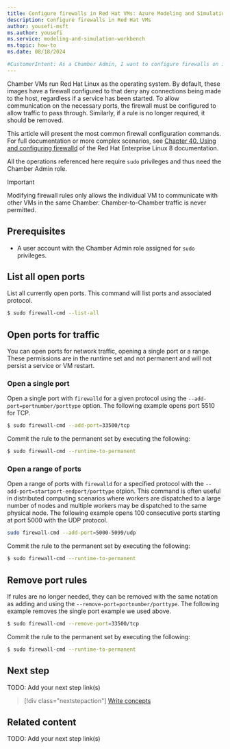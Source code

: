 ```yaml
---
title: Configure firewalls in Red Hat VMs: Azure Modeling and Simulation Workbench
description: Configure firewalls in Red Hat VMs
author: yousefi-msft
ms.author: yousefi
ms.service: modeling-and-simulation-workbench
ms.topic: how-to
ms.date: 08/18/2024

#CustomerIntent: As a Chamber Admin, I want to configure firewalls on individual VMs to allow applications to communicate within a Chamber.
---
```


Chamber VMs run Red Hat Linux as the operating system. By default, these images have a firewall configured to that deny any connections being made to the host, regardless if a service has been started. To allow communication on the necessary ports, the firewall must be configured to allow traffic to pass through. Similarly, if a rule is no longer required, it should be removed.

This article will present the most common firewall configuration commands. For full documentation or more complex scenarios, see [Chapter 40. Using and configuring firewalld](https://docs.redhat.com/en/documentation/red_hat_enterprise_linux/8/html/configuring_and_managing_networking/using-and-configuring-firewalld_configuring-and-managing-networking) of the Red Hat Enterprise Linux 8 documentation.

All the operations referenced here require `sudo` privileges and thus need the Chamber Admin role.

> [!IMPORTANT]
> Modifying firewall rules only allows the individual VM to communicate with other VMs in the same Chamber. Chamber-to-Chamber traffic is never permitted.

## Prerequisites

* A user account with the Chamber Admin role assigned for `sudo` privileges.

## List all open ports

List all currently open ports. This command will list ports and associated protocol.

```bash
$ sudo firewall-cmd --list-all
```

## Open ports for traffic

You can open ports for network traffic, opening a single port or a range.  These permissions are in the runtime set and not permanent and will not persist a service or VM restart.

### Open a single port

Open a single port with `firewalld` for a given protocol using the `--add-port=portnumber/porttype` option. The following example opens port 5510 for TCP.

```bash
$ sudo firewall-cmd --add-port=33500/tcp
```

Commit the rule to the permanent set by executing the following:

```bash
$ sudo firewall-cmd --runtime-to-permanent
```

### Open a range of ports

Open a range of ports with `firewalld` for a specified protocol with the `--add-port=startport-endport/porttype` otpion. This command is often useful in distributed computing scenarios where workers are dispatched to a large number of nodes and multiple workers may be dispatched to the same physical node.  The following example opens 100 consecutive ports starting at port 5000 with the UDP protocol.

```bash
sudo firewall-cmd --add-port=5000-5099/udp
```

Commit the rule to the permanent set by executing the following:

```bash
$ sudo firewall-cmd --runtime-to-permanent
```

## Remove port rules

If rules are no longer needed, they can be removed with the same notation as adding and using the `--remove-port=portnumber/porttype`. The following example removes the single port example we used above.

```bash
$ sudo firewall-cmd --remove-port=33500/tcp
```

Commit the rule to the permanent set by executing the following:

```bash
$ sudo firewall-cmd --runtime-to-permanent
```

## Next step

TODO: Add your next step link(s)

> [!div class="nextstepaction"]
> [Write concepts](article-concept.md)

<!-- OR -->

## Related content

TODO: Add your next step link(s)

